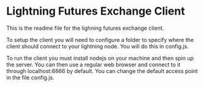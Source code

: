 # Lightning Futures Exchange Client

This is the readme file for the lighning futures exchange client.

To setup the client you will need to configure a folder to specify where the client should connect to your lightning node.  You will do this in config.js.

To run the client you must install nodejs on your machine and then spin up the server.  You can then use a regular web browser and connect to it through localhost:6666 by default.  You can change the default access point in the file config.js.
